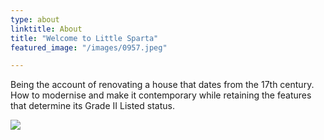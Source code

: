```yaml
---
type: about
linktitle: About
title: "Welcome to Little Sparta"
featured_image: "/images/0957.jpeg"

---
```


Being the account of renovating a house that dates from the 17th century. How to modernise and make it contemporary while retaining the features that determine its Grade II Listed status.

![](/images/9431.jpeg) 